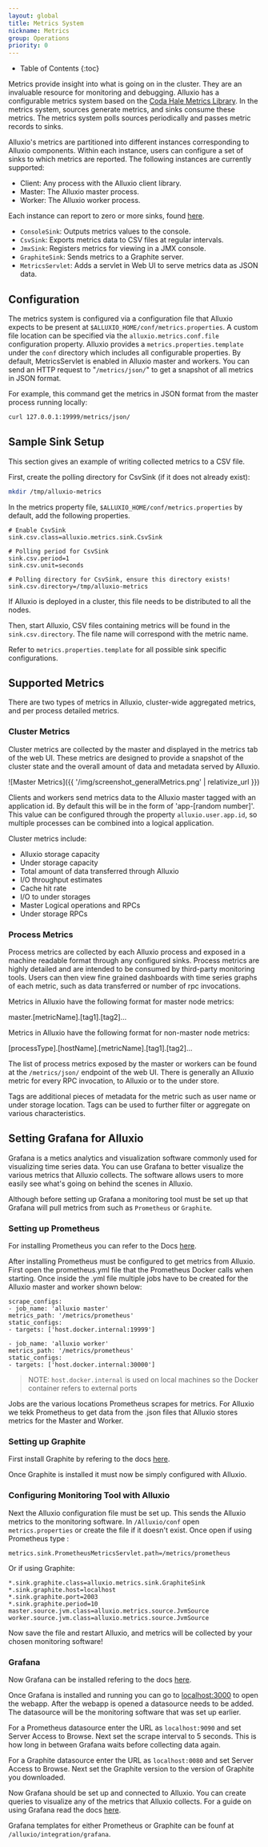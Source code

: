 ```yaml
---
layout: global
title: Metrics System
nickname: Metrics
group: Operations
priority: 0
---
```


* Table of Contents
{:toc}

Metrics provide insight into what is going on in the cluster. They are an invaluable resource for
monitoring and debugging. Alluxio has a configurable metrics system based on the [Coda Hale Metrics
Library](https://github.com/dropwizard/metrics). In the metrics system, sources generate metrics,
and sinks consume these metrics. The metrics system polls sources periodically and passes
metric records to sinks.

Alluxio's metrics are partitioned into different instances corresponding to Alluxio components.
Within each instance, users can configure a set of sinks to which metrics are reported. The
following instances are currently supported:

* Client: Any process with the Alluxio client library.
* Master: The Alluxio master process.
* Worker: The Alluxio worker process.

Each instance can report to zero or more sinks, found [here](https://github.com/Alluxio/alluxio/tree/master/core/common/src/main/java/alluxio/metrics/sink).

* `ConsoleSink`: Outputs metrics values to the console.
* `CsvSink`: Exports metrics data to CSV files at regular intervals.
* `JmxSink`: Registers metrics for viewing in a JMX console.
* `GraphiteSink`: Sends metrics to a Graphite server.
* `MetricsServlet`: Adds a servlet in Web UI to serve metrics data as JSON data.

## Configuration

The metrics system is configured via a configuration file that Alluxio expects to be present at
`$ALLUXIO_HOME/conf/metrics.properties`. A custom file location can be specified via the
`alluxio.metrics.conf.file` configuration property. Alluxio provides a `metrics.properties.template`
under the `conf` directory which includes all configurable properties. By default, MetricsServlet
is enabled in Alluxio master and workers. You can send an HTTP request to "`/metrics/json/`" to get a
snapshot of all metrics in JSON format.


For example, this command get the metrics in JSON format from the master process running locally:

```bash
curl 127.0.0.1:19999/metrics/json/
```

## Sample Sink Setup

This section gives an example of writing collected metrics to a CSV file.

First, create the polling directory for CsvSink (if it does not already exist):
```bash
mkdir /tmp/alluxio-metrics
```

In the metrics property file, `$ALLUXIO_HOME/conf/metrics.properties` by default, add the following
properties.

```
# Enable CsvSink
sink.csv.class=alluxio.metrics.sink.CsvSink

# Polling period for CsvSink
sink.csv.period=1
sink.csv.unit=seconds

# Polling directory for CsvSink, ensure this directory exists!
sink.csv.directory=/tmp/alluxio-metrics
```

If Alluxio is deployed in a cluster, this file needs to be distributed to all the nodes.

Then, start Alluxio, CSV files containing metrics will be found in the `sink.csv.directory`. The
file name will correspond with the metric name.

Refer to `metrics.properties.template` for all possible sink specific configurations. 

## Supported Metrics

There are two types of metrics in Alluxio, cluster-wide aggregated metrics, and per process detailed
metrics.

### Cluster Metrics

Cluster metrics are collected by the master and displayed in the metrics tab of the web UI. These
metrics are designed to provide a snapshot of the cluster state and the overall amount of data and
metadata served by Alluxio.

![Master Metrics]({{ '/img/screenshot_generalMetrics.png' | relativize_url }})

Clients and workers send metrics data to the Alluxio master tagged with an application id. By
default this will be in the form of 'app-[random number]'. This value can be configured through the
property `alluxio.user.app.id`, so multiple processes can be combined into a logical application.

Cluster metrics include:
* Alluxio storage capacity
* Under storage capacity
* Total amount of data transferred through Alluxio
* I/O throughput estimates
* Cache hit rate
* I/O to under storages
* Master Logical operations and RPCs
* Under storage RPCs

### Process Metrics

Process metrics are collected by each Alluxio process and exposed in a machine readable format
through any configured sinks. Process metrics are highly detailed and are intended to be consumed
by third-party monitoring tools. Users can then view fine grained dashboards with time series graphs
of each metric, such as data transferred or number of rpc invocations.

Metrics in Alluxio have the following format for master node metrics:

master.[metricName].[tag1].[tag2]...

Metrics in Alluxio have the following format for non-master node metrics:

[processType].[hostName].[metricName].[tag1].[tag2]...

The list of process metrics exposed by the master or workers can be found at the `/metrics/json/`
endpoint of the web UI. There is generally an Alluxio metric for every RPC invocation, to Alluxio or
to the under store.

Tags are additional pieces of metadata for the metric such as user name or under storage location.
Tags can be used to further filter or aggregate on various characteristics.

## Setting Grafana for Alluxio

Grafana is a metics analytics and visualization software commonly used for visualizing time series
data. You can use Grafana to better visualize the various metrics that Alluxio collects. The software
allows users to more easily see what's going on behind the scenes in Alluxio.

Although before setting up Grafana a monitoring tool must be set up that Grafana will pull metrics from
such as `Prometheus` or `Graphite`.

### Setting up Prometheus

For installing Prometheus you can refer to the Docs [here](https://prometheus.io/docs/prometheus/latest/installation/).

After installing Prometheus must be configured to get metrics from Alluxio. First open the
prometheus.yml file that the Prometheus Docker calls when starting. Once inside the .yml file multiple
jobs have to be created for the Alluxio master and worker shown below:

```
scrape_configs:
- job_name: 'alluxio master'
metrics_path: '/metrics/prometheus'
static_configs:
- targets: ['host.docker.internal:19999']

- job_name: 'alluxio worker'
metrics_path: '/metrics/prometheus'
static_configs:
- targets: ['host.docker.internal:30000']
```

>NOTE: `host.docker.internal` is used on local machines so the Docker container refers to external
>ports

Jobs are the various locations Prometheus scrapes for metrics. For Alluxio we tekk Prometheus to get data
from the .json files that Alluxio stores metrics for the Master and Worker.

### Setting up Graphite

First install Graphite by refering to the docs [here](https://graphite.readthedocs.io/en/latest/install.html#id2).

Once Graphite is installed it must now be simply configured with Alluxio.

### Configuring Monitoring Tool with Alluxio

Next the Alluxio configuration file must be set up. This sends the Alluxio metrics to the monitoring
software. In `/Alluxio/conf` open `metrics.properties` or create the file if it doesn't exist. Once
open if using Prometheus type :

```
metrics.sink.PrometheusMetricsServlet.path=/metrics/prometheus
```

Or if using Graphite:

```
*.sink.graphite.class=alluxio.metrics.sink.GraphiteSink
*.sink.graphite.host=localhost
*.sink.graphite.port=2003
*.sink.graphite.period=10
master.source.jvm.class=alluxio.metrics.source.JvmSource
worker.source.jvm.class=alluxio.metrics.source.JvmSource
```

Now save the file and restart Alluxio, and metrics will be collected by your chosen monitoring software!

### Grafana

Now Grafana can be installed refering to the docs [here](https://grafana.com/docs/installation/docker/).

Once Grafana is installed and running you can go to [localhost:3000](localhost:3000) to open the webapp.
After the webapp is opened a datasource needs to be added. The datasource will be the monitoring software
that was set up earlier.

For a Prometheus datasource enter the URL as `localhost:9090` and set Server Access to Browse. Next set
the scrape interval to 5 seconds. This is how long in between Grafana waits before collecting data again.

For a Graphite datasource enter the URL as `localhost:0080` and set Server Access to Browse. Next set the
Graphite version to the version of Graphite you downloaded.

Now Grafana should be set up and connected to Alluxio. You can create queries to visualize any of the
metrics that Alluxio collects. For a guide on using Grafana read the docs [here](https://grafana.com/docs/v4.3/guides/getting_starte).

Grafana templates for either Prometheus or Graphite can be founf at `/alluxio/integration/grafana`.
